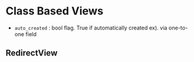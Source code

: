 # Class Based Views

- `auto_created` : bool flag. True if automatically created ex). via one-to-one field

## RedirectView
> 

